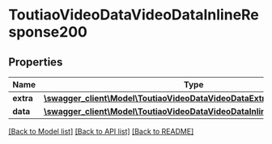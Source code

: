 # ToutiaoVideoDataVideoDataInlineResponse200

## Properties
Name | Type | Description | Notes
------------ | ------------- | ------------- | -------------
**extra** | [**\swagger_client\Model\ToutiaoVideoDataVideoDataExtraBody**](ToutiaoVideoDataVideoDataExtraBody.md) |  | [optional] 
**data** | [**\swagger_client\Model\ToutiaoVideoDataVideoDataInlineResponse200Data**](ToutiaoVideoDataVideoDataInlineResponse200Data.md) |  | [optional] 

[[Back to Model list]](../README.md#documentation-for-models) [[Back to API list]](../README.md#documentation-for-api-endpoints) [[Back to README]](../README.md)

